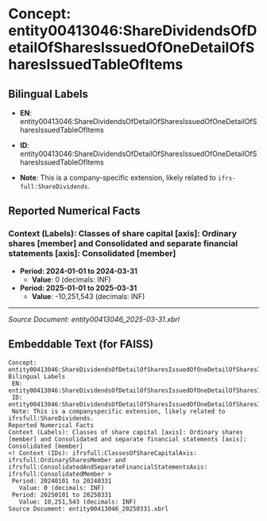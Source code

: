 # Concept: entity00413046:ShareDividendsOfDetailOfSharesIssuedOfOneDetailOfSharesIssuedTableOfItems

## Bilingual Labels
- **EN**: entity00413046:ShareDividendsOfDetailOfSharesIssuedOfOneDetailOfSharesIssuedTableOfItems

- **ID**: entity00413046:ShareDividendsOfDetailOfSharesIssuedOfOneDetailOfSharesIssuedTableOfItems
- **Note**: This is a company-specific extension, likely related to `ifrs-full:ShareDividends`.

## Reported Numerical Facts

### **Context (Labels): Classes of share capital [axis]: Ordinary shares [member] and Consolidated and separate financial statements [axis]: Consolidated [member]**
<!-- Context (IDs): ifrs-full:ClassesOfShareCapitalAxis: ifrs-full:OrdinarySharesMember and ifrs-full:ConsolidatedAndSeparateFinancialStatementsAxis: ifrs-full:ConsolidatedMember -->
- **Period: 2024-01-01 to 2024-03-31**
  - **Value**: 0 (decimals: INF)
- **Period: 2025-01-01 to 2025-03-31**
  - **Value**: -10,251,543 (decimals: INF)

---
*Source Document: entity00413046_2025-03-31.xbrl*
## Embeddable Text (for FAISS)
```text
Concept: entity00413046:ShareDividendsOfDetailOfSharesIssuedOfOneDetailOfSharesIssuedTableOfItems
Bilingual Labels
 EN: entity00413046:ShareDividendsOfDetailOfSharesIssuedOfOneDetailOfSharesIssuedTableOfItems
 ID: entity00413046:ShareDividendsOfDetailOfSharesIssuedOfOneDetailOfSharesIssuedTableOfItems
 Note: This is a companyspecific extension, likely related to ifrsfull:ShareDividends.
Reported Numerical Facts
Context (Labels): Classes of share capital [axis]: Ordinary shares [member] and Consolidated and separate financial statements [axis]: Consolidated [member]
<! Context (IDs): ifrsfull:ClassesOfShareCapitalAxis: ifrsfull:OrdinarySharesMember and ifrsfull:ConsolidatedAndSeparateFinancialStatementsAxis: ifrsfull:ConsolidatedMember >
 Period: 20240101 to 20240331
   Value: 0 (decimals: INF)
 Period: 20250101 to 20250331
   Value: 10,251,543 (decimals: INF)
Source Document: entity00413046_20250331.xbrl
```
